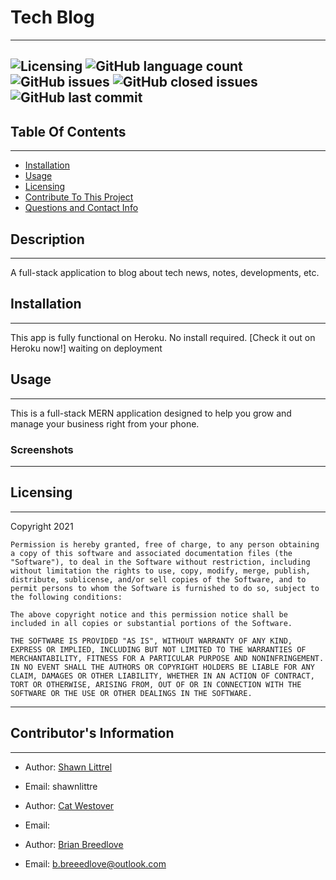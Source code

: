 # Tech Blog
---
    
    
![Licensing](https://img.shields.io/github/license/shawnlittrel/tech-blog-mvc)   ![GitHub language count](https://img.shields.io/github/languages/count/shawnlittrel/tech-blog-mvc)      ![GitHub issues](https://img.shields.io/github/issues/shawnlittrel/tech-blog-mvc)   ![GitHub closed issues](https://img.shields.io/github/issues-closed/shawnlittrel/tech-blog-mvc)      ![GitHub last commit](https://img.shields.io/github/last-commit/shawnlittrel/tech-blog-mvc)
---


    
## Table Of Contents
---
* [Installation](#installation)
* [Usage](#usage)
* [Licensing](#licensing)
* [Contribute To This Project](#contribute)
* [Questions and Contact Info](#questions-and-contact)

    
## Description
---
A full-stack application to blog about tech news, notes, developments, etc.
    

    
## Installation
---
This app is fully functional on Heroku.  No install required.
[Check it out on Heroku now!] waiting on deployment


    
## Usage
---
This is a full-stack MERN application designed to help you grow and manage your business right from your phone. 

### Screenshots
---


    
    
## Licensing
---
Copyright 2021  
    
    Permission is hereby granted, free of charge, to any person obtaining a copy of this software and associated documentation files (the "Software"), to deal in the Software without restriction, including without limitation the rights to use, copy, modify, merge, publish, distribute, sublicense, and/or sell copies of the Software, and to permit persons to whom the Software is furnished to do so, subject to the following conditions:  
        
    The above copyright notice and this permission notice shall be included in all copies or substantial portions of the Software. 
        
    THE SOFTWARE IS PROVIDED "AS IS", WITHOUT WARRANTY OF ANY KIND, EXPRESS OR IMPLIED, INCLUDING BUT NOT LIMITED TO THE WARRANTIES OF MERCHANTABILITY, FITNESS FOR A PARTICULAR PURPOSE AND NONINFRINGEMENT. IN NO EVENT SHALL THE AUTHORS OR COPYRIGHT HOLDERS BE LIABLE FOR ANY CLAIM, DAMAGES OR OTHER LIABILITY, WHETHER IN AN ACTION OF CONTRACT, TORT OR OTHERWISE, ARISING FROM, OUT OF OR IN CONNECTION WITH THE SOFTWARE OR THE USE OR OTHER DEALINGS IN THE SOFTWARE.


    
    
    

---



    
##  Contributor's Information 
---
* Author: [Shawn Littrel](www.github.com/shawnlittrel)
* Email: shawnlittre

* Author: [Cat Westover](www.github.com/shawnlittrel)
* Email: 

* Author: [Brian Breedlove](www.github.com/shawnlittrel)
* Email: b.breeedlove@outlook.com




    
    